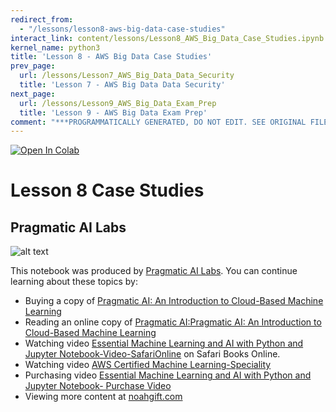```yaml
---
redirect_from:
  - "/lessons/lesson8-aws-big-data-case-studies"
interact_link: content/lessons/Lesson8_AWS_Big_Data_Case_Studies.ipynb
kernel_name: python3
title: 'Lesson 8 - AWS Big Data Case Studies'
prev_page:
  url: /lessons/Lesson7_AWS_Big_Data_Data_Security
  title: 'Lesson 7 - AWS Big Data Data Security'
next_page:
  url: /lessons/Lesson9_AWS_Big_Data_Exam_Prep
  title: 'Lesson 9 - AWS Big Data Exam Prep'
comment: "***PROGRAMMATICALLY GENERATED, DO NOT EDIT. SEE ORIGINAL FILES IN /content***"
---
```


<a href="https://colab.research.google.com/github/paiml/awsbigdata/blob/master/Lesson8_AWS_Big_Data_Case_Studies.ipynb" target="_parent"><img src="https://colab.research.google.com/assets/colab-badge.svg" alt="Open In Colab"/></a>

# Lesson 8 Case Studies

## Pragmatic AI Labs



![alt text](https://paiml.com/images/logo_with_slogan_white_background.png)

This notebook was produced by [Pragmatic AI Labs](https://paiml.com/).  You can continue learning about these topics by:

*   Buying a copy of [Pragmatic AI: An Introduction to Cloud-Based Machine Learning](http://www.informit.com/store/pragmatic-ai-an-introduction-to-cloud-based-machine-9780134863917)
*   Reading an online copy of [Pragmatic AI:Pragmatic AI: An Introduction to Cloud-Based Machine Learning](https://www.safaribooksonline.com/library/view/pragmatic-ai-an/9780134863924/)
*  Watching video [Essential Machine Learning and AI with Python and Jupyter Notebook-Video-SafariOnline](https://www.safaribooksonline.com/videos/essential-machine-learning/9780135261118) on Safari Books Online.
* Watching video [AWS Certified Machine Learning-Speciality](https://learning.oreilly.com/videos/aws-certified-machine/9780135556597)
* Purchasing video [Essential Machine Learning and AI with Python and Jupyter Notebook- Purchase Video](http://www.informit.com/store/essential-machine-learning-and-ai-with-python-and-jupyter-9780135261095)
*   Viewing more content at [noahgift.com](https://noahgift.com/)

